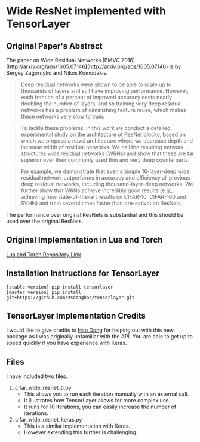 # Wide ResNet implemented with TensorLayer

## Original Paper's Abstract
The paper on Wide Residual Networks (BMVC 2016) [http://arxiv.org/abs/1605.07146](http://arxiv.org/abs/1605.07146) is by Sergey Zagoruyko and Nikos Komodakis.

>Deep residual networks were shown to be able to scale up to thousands of layers and still have improving performance. However, each fraction of a percent of improved accuracy costs nearly doubling the number of layers, and so training very deep residual networks has a problem of diminishing feature reuse, which makes these networks very slow to train.

>To tackle these problems, in this work we conduct a detailed experimental study on the architecture of ResNet blocks, based on which we propose a novel architecture where we decrease depth and increase width of residual networks. We call the resulting network structures wide residual networks (WRNs) and show that these are far superior over their commonly used thin and very deep counterparts.

>For example, we demonstrate that even a simple 16-layer-deep wide residual network outperforms in accuracy and efficiency all previous deep residual networks, including thousand-layer-deep networks. We further show that WRNs achieve incredibly good results (e.g., achieving new state-of-the-art results on CIFAR-10, CIFAR-100 and SVHN) and train several times faster than pre-activation ResNets.

The performance over original ResNets is substantial and this should be used over the original ResNets.

## Original Implementation in Lua and Torch
[Lua and Torch Repository Link](https://github.com/szagoruyko/wide-residual-networks)

## Installation Instructions for TensorLayer
```
[stable version] pip install tensorlayer
[master version] pip install git+https://github.com/zsdonghao/tensorlayer.git
```

## TensorLayer Implementation Credits
I would like to give credits to [Hao Dong](https://github.com/zsdonghao/tensorlayer) for helping out with this new package as I was originally unfamiliar with the API. You are able to get up to speed quickly if you have experience with Keras. 

## Files
I have included two files. 

1. cifar_wide_resnet_tl.py
	- This allows you to run each iteration manually with an external call. 
	- It illustrates how TensorLayer allows for more complex use.
	- It runs for 10 iterations, you can easily increase the number of iterations. 
2. cifar_wide_resnet_keras.py
	- This is a similar implementation with Keras.
	- However extending this further is challenging.

